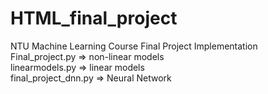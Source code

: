 # HTML_final_project
NTU Machine Learning Course Final Project Implementation  
Final_project.py => non-linear models  
linearmodels.py => linear models  
final_project_dnn.py => Neural Network
